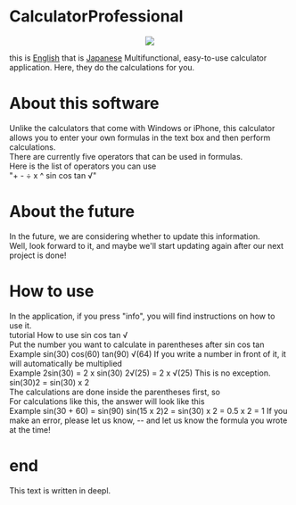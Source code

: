 # CalculatorProfessional
<p align="center">
  <img src="https://user-images.githubusercontent.com/110176625/224534487-8de19954-8c68-45af-bfc5-8658430b0ef6.png" / >
</p>  
this is <a href="/README.md">English</a> that is <a href="/README-jp.md">Japanese</a>  
Multifunctional, easy-to-use calculator application.  
Here, they do the calculations for you.

# About this software
Unlike the calculators that come with Windows or iPhone, this calculator allows you to enter your own formulas in the text box and then perform calculations.  
There are currently five operators that can be used in formulas.  
Here is the list of operators you can use  
"+ - ÷ x ^ sin cos tan √"  
# About the future  
In the future, we are considering whether to update this information.  
Well, look forward to it, and maybe we'll start updating again after our next project is done!  
# How to use
In the application, if you press "info", you will find instructions on how to use it.  
tutorial  How to use sin cos tan √  
Put the number you want to calculate in parentheses after sin cos tan  
Example sin(30) cos(60) tan(90) √(64) 
If you write a number in front of it, it will automatically be multiplied  
Example 2sin(30) = 2 x sin(30)   2√(25) = 2 x √(25) This is no exception. sin(30)2 = sin(30) x 2  
The calculations are done inside the parentheses first, so  
For calculations like this, the answer will look like this  
Example sin(30 + 60) = sin(90)   sin(15 x 2)2 = sin(30) x 2 = 0.5 x 2 = 1
If you make an error, please let us know, -- and let us know the formula you wrote at the time!  
# end  
This text is written in deepl.   
